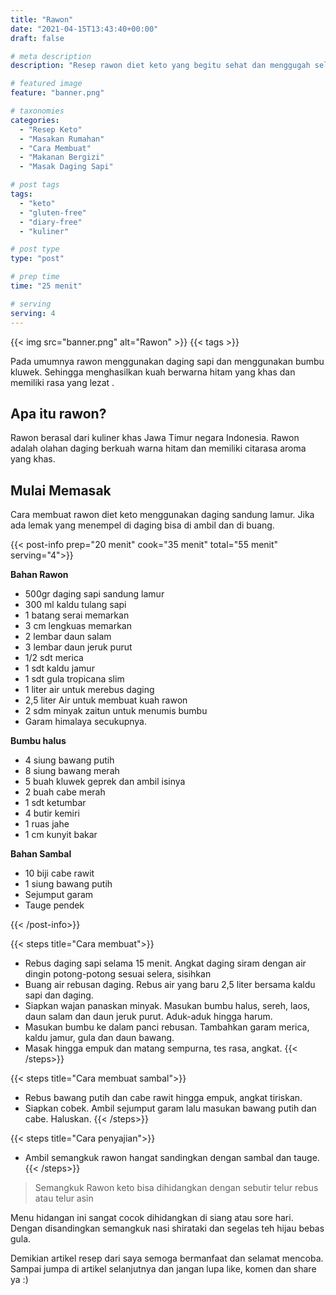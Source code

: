 ```yaml
---
title: "Rawon"
date: "2021-04-15T13:43:40+00:00"
draft: false

# meta description
description: "Resep rawon diet keto yang begitu sehat dan menggugah selera. Makanan keto yang lezat "

# featured image
feature: "banner.png"

# taxonomies
categories:
  - "Resep Keto"
  - "Masakan Rumahan"
  - "Cara Membuat"
  - "Makanan Bergizi"
  - "Masak Daging Sapi"

# post tags
tags:
  - "keto"
  - "gluten-free"
  - "diary-free"
  - "kuliner"

# post type
type: "post"

# prep time
time: "25 menit"

# serving
serving: 4
---
```


{{< img src="banner.png" alt="Rawon" >}}
{{< tags >}}

Pada umumnya rawon menggunakan daging sapi dan menggunakan bumbu kluwek. Sehingga menghasilkan kuah berwarna hitam yang khas dan memiliki rasa yang lezat .

## Apa itu rawon?

Rawon berasal dari kuliner khas Jawa Timur negara Indonesia. Rawon adalah olahan daging berkuah warna hitam dan memiliki citarasa aroma yang khas.

## Mulai Memasak

Cara membuat rawon diet keto menggunakan daging sandung lamur. Jika ada lemak yang menempel di daging bisa di ambil dan di buang. 

{{< post-info prep="20 menit" cook="35 menit" total="55 menit" serving="4">}}

__Bahan Rawon__

- 500gr daging sapi sandung lamur
- 300 ml kaldu tulang sapi
- 1 batang serai memarkan
- 3 cm lengkuas memarkan
- 2 lembar daun salam
- 3 lembar daun jeruk purut
- 1/2 sdt merica
- 1 sdt kaldu jamur
- 1 sdt gula tropicana slim
- 1 liter air untuk merebus daging
- 2,5 liter Air untuk membuat kuah rawon
- 2 sdm minyak zaitun untuk menumis bumbu
- Garam himalaya secukupnya.

__Bumbu halus__

- 4 siung bawang putih
- 8 siung bawang merah
- 5 buah kluwek geprek dan ambil isinya
- 2 buah cabe merah
- 1 sdt ketumbar
- 4 butir kemiri
- 1 ruas jahe
- 1 cm kunyit bakar

__Bahan Sambal__

- 10 biji cabe rawit
- 1 siung bawang putih
- Sejumput garam
- Tauge pendek

{{< /post-info>}}

{{< steps title="Cara membuat">}}
- Rebus daging sapi selama 15 menit. Angkat daging siram dengan air dingin potong-potong sesuai selera, sisihkan
- Buang air rebusan daging. Rebus air yang baru 2,5 liter bersama kaldu sapi dan daging.
- Siapkan wajan panaskan minyak. Masukan bumbu halus, sereh, laos, daun salam dan daun jeruk purut. Aduk-aduk hingga harum.
- Masukan bumbu ke dalam panci rebusan. Tambahkan garam merica, kaldu jamur, gula dan daun bawang.
- Masak hingga empuk dan matang sempurna, tes rasa, angkat.
{{< /steps>}}

{{< steps title="Cara membuat sambal">}}
- Rebus bawang putih dan cabe rawit hingga empuk, angkat tiriskan.
- Siapkan cobek. Ambil sejumput garam lalu masukan bawang putih dan cabe. Haluskan.
{{< /steps>}}

{{< steps title="Cara penyajian">}}
 - Ambil semangkuk rawon hangat sandingkan dengan sambal dan tauge.
{{< /steps>}}

> Semangkuk Rawon keto bisa dihidangkan dengan sebutir telur rebus atau telur asin

Menu hidangan ini sangat cocok dihidangkan di siang atau sore hari. Dengan disandingkan semangkuk nasi shirataki dan segelas teh hijau bebas gula.

Demikian artikel resep dari saya semoga bermanfaat dan selamat mencoba. Sampai jumpa di artikel selanjutnya dan jangan lupa like, komen dan share ya :)
